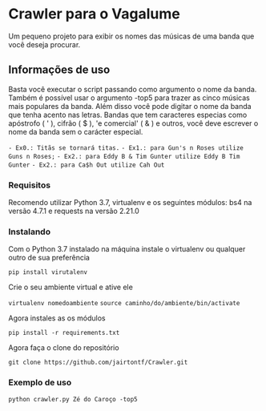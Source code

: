 # Crawler para o Vagalume

Um pequeno projeto para exibir os nomes das músicas de uma banda que você deseja procurar.

## Informações de uso

Basta você executar o script passando como argumento o nome da banda.
Também é possível usar o argumento -top5 para trazer as cinco músicas mais populares da banda.
Além disso você pode digitar o nome da banda que tenha acento nas letras.
Bandas que tem caracteres especias como apóstrofo ( ' ), cifrão ( $ ), 'e comercial'
  ( & ) e outros, você deve escrever o nome da banda sem o carácter especial.


```- Ex0.: Titãs se tornará titas.```
```- Ex1.: para Gun's n Roses utilize Guns n Roses;```
```- Ex2.: para Eddy B & Tim Gunter utilize Eddy B Tim Gunter```
```- Ex2.: para Ca$h Out utilize Cah Out```

### Requisitos

Recomendo utilizar Python 3.7, virtualenv e os seguintes módulos: bs4 na versão 4.7.1 e requests na versão 2.21.0


### Instalando

Com o Python 3.7 instalado na máquina instale o virtualenv ou qualquer outro de sua preferência

```pip install virutalenv```

Crie o seu ambiente virtual e ative ele

```virtualenv nomedoambiente```
```source caminho/do/ambiente/bin/activate```

Agora instales as os módulos

```pip install -r requirements.txt```

Agora faça o clone do repositório

```git clone https://github.com/jairtontf/Crawler.git```

### Exemplo de uso

```python crawler.py Zé do Caroço -top5```